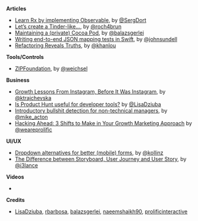 
**Articles**

* [Learn Rx by implementing Observable](https://medium.com/@SergDort/learn-rx-by-implementing-observable-e5cb08c9c35), by [@SergDort](https://twitter.com/SergDort)
* [Let’s create a Tinder-like...](https://medium.com/@jamesrochabrun/lets-create-a-tinder-like-swipe-using-nslayoutanchors-custom-views-and-protocol-extensions-3be852f94e1d), by [@roch4brun](https://twitter.com/roch4brun)
* [Maintaining a (private) Cocoa Pod](https://blog.autsoft.hu/maintaining-a-private-cocoa-pod/), by [@balazsgerlei](https://twitter.com/balazsgerlei)
* [Writing end-to-end JSON mapping tests in Swift](https://www.swiftbysundell.com/posts/writing-end-to-end-json-mapping-tests-in-swift), by [@johnsundell](https://twitter.com/johnsundell)
* [Refactoring Reveals Truths](http://khanlou.com/2017/07/refactoring-reveals-truths/), by [@khanlou](https://twitter.com/khanlou)


**Tools/Controls**

* [ZIPFoundation](https://github.com/weichsel/ZIPFoundation), by [@weichsel](https://twitter.com/weichsel)

**Business**

* [Growth Lessons From Instagram, Before It Was Instagram](https://thinkgrowth.org/growth-lessons-from-instagram-before-it-was-instagram-cf414612330b), by [@ktrajchevska](https://twitter.com/ktrajchevska)
* [Is Product Hunt useful for developer tools?](https://medium.com/flawless-app-stories/flawlessapp-on-producthunt-7db3e561ce7a) by [@LisaDziuba](https://twitter.com/LisaDziuba)
* [Introductory bullshit detection for non-technical managers](https://itsyourturnblog.com/introductory-bullshit-detection-for-non-technical-managers-7c7a9e54afee), by [@mike_acton](https://twitter.com/mike_acton)
* [Hacking Ahead: 3 Shifts to Make in Your Growth Marketing Approach](https://www.prolificinteractive.com/2017/07/11/hacking-ahead-3-shifts-make-growth-marketing-approach/) by [@weareprolific](https://twitter.com/weareprolific)

**UI/UX**

* [Dropdown alternatives for better (mobile) forms](https://medium.com/@kollinz/dropdown-alternatives-for-better-mobile-forms-53e40d641b53), by [@kollinz](https://twitter.com/kollinz)
* [The Difference between Storyboard, User Journey and User Story](http://www.i3lance.co.uk/index.php/2015/02/04/the-difference-between-storyboard-and-user-journey-and-user-story/), by [@i3lance](https://twitter.com/i3lance)

**Videos**

*

**Credits**

* [LisaDziuba](https://github.com/lisadziuba), [rbarbosa](https://github.com/rbarbosa), [balazsgerlei](https://github.com/balazsgerlei), [naeemshaikh90](https://github.com/naeemshaikh90), [prolificinteractive](https://github.com/prolificinteractive)

